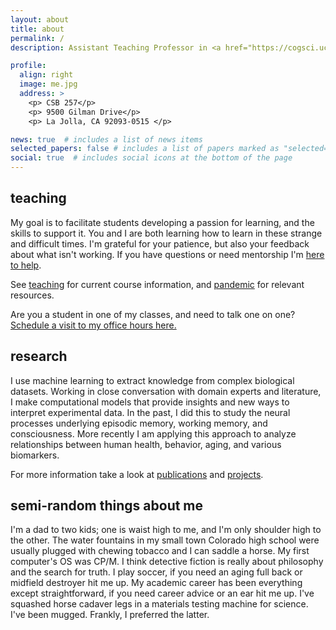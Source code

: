 ```yaml
---
layout: about
title: about
permalink: /
description: Assistant Teaching Professor in <a href="https://cogsci.ucsd.edu">Cognitive Science</a> @ <a href="https://ucsd.edu">UC San Diego</a>

profile:
  align: right
  image: me.jpg
  address: >
    <p> CSB 257</p>
    <p> 9500 Gilman Drive</p>
    <p> La Jolla, CA 92093-0515 </p>

news: true  # includes a list of news items
selected_papers: false # includes a list of papers marked as "selected={true}"
social: true  # includes social icons at the bottom of the page
---
```


## teaching
My goal is to facilitate students developing a
passion for learning, and the skills to support it. You and I are both
learning how to learn in these strange and difficult
times. I'm grateful for your patience, but also your feedback about
what isn't working.  If you have
questions or need mentorship I'm
[here to help](mailto:jfleischer@ucsd.edu).

See  [teaching](teaching/) for current course information,
and [pandemic](pandemic/) for relevant resources.

Are you a student in one of my classes, and need to talk one on one? [Schedule a visit to my office hours here.](https://calendar.google.com/calendar/selfsched?sstoken=UUFzQ2RXR3dOVnZwfGRlZmF1bHR8Nzg4NGE1Yzc1NmM0NGJlNzUyZmNjMzgxNGUzYWQ1NzM)


## research
I use machine learning to extract knowledge from complex biological
datasets. Working in close conversation with domain experts and
literature, I make computational models that provide insights and new
ways to interpret experimental data.  In the past, I did this to
study the neural processes underlying episodic memory, working memory,
and consciousness. More recently I am applying this approach to
analyze relationships between human health, behavior, aging, and
various biomarkers.

For more information take a look at [publications](publications/)
and [projects](projects/).


## semi-random things about me
I'm a dad to two kids; one is waist high to me, and I'm only shoulder
high to the other.  The water fountains in my small town Colorado high school were usually plugged
with chewing tobacco and I can saddle a horse.  My first computer's OS was CP/M.  I think detective
fiction is really about philosophy and the search for truth. I play
soccer, if you need an aging full back or midfield destroyer hit me up. My
academic career has been everything except straightforward, if you
need career advice or an ear hit me up.
I've squashed horse cadaver legs in a materials testing machine for
science. I've been mugged. Frankly, I preferred the latter.
